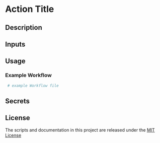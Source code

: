 # Action Title



## Description



## Inputs



## Usage



### Example Workflow

```yaml
 # example Workflow file
```

## Secrets


## License

The scripts and documentation in this project are released under the [MIT License](LICENSE)
